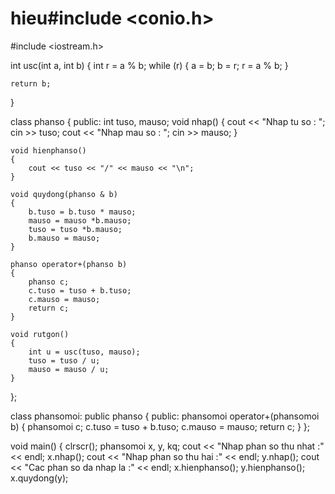 # hieu#include <conio.h>
#include <iostream.h>

int usc(int a, int b)
{
	int r = a % b;
	while (r)
	{
		a = b;
		b = r;
		r = a % b;
	}

	return b;
}

class phanso
{
	public:
		int tuso, mauso;
	void nhap()
	{
		cout << "Nhap tu so : ";
		cin >> tuso;
		cout << "Nhap mau so : ";
		cin >> mauso;
	}

	void hienphanso()
	{
		cout << tuso << "/" << mauso << "\n";
	}

	void quydong(phanso & b)
	{
		b.tuso = b.tuso * mauso;
		mauso = mauso *b.mauso;
		tuso = tuso *b.mauso;
		b.mauso = mauso;
	}

	phanso operator+(phanso b)
	{
		phanso c;
		c.tuso = tuso + b.tuso;
		c.mauso = mauso;
		return c;
	}

	void rutgon()
	{
		int u = usc(tuso, mauso);
		tuso = tuso / u;
		mauso = mauso / u;
	}
};

class phansomoi: public phanso
{
	public: phansomoi operator+(phansomoi b)
	{
		phansomoi c;
		c.tuso = tuso + b.tuso;
		c.mauso = mauso;
		return c;
	}
};

void main()
{
	clrscr();
	phansomoi x, y, kq;
	cout << "Nhap phan so thu nhat :" << endl;
	x.nhap();
	cout << "Nhap phan so thu hai :" << endl;
	y.nhap();
	cout << "Cac phan so da nhap la :" << endl;
	x.hienphanso();
	y.hienphanso();
	x.quydong(y);
